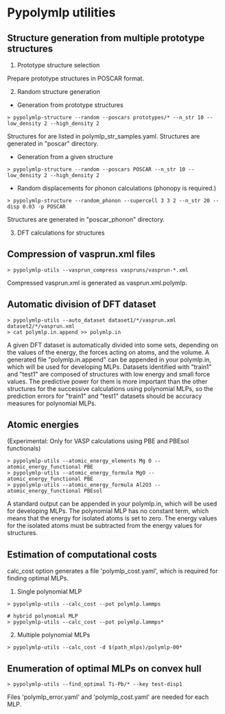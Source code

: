 # Pypolymlp utilities

## Structure generation from multiple prototype structures

1. Prototype structure selection

<!--
```
> pypolymlp-structure --prototype --n_types 1
> pypolymlp-structure --prototype --n_types 2 --comp 0.25 0.75
> pypolymlp-structure --prototype --n_types 2 --comp 1 3
> pypolymlp-structure --prototype --n_types 3
```
Only alloy structure types are available.
Selected prototypes are listed in polymlp_prototypes.yaml.
-->
Prepare prototype structures in POSCAR format.

2. Random structure generation
- Generation from prototype structures
```
> pypolymlp-structure --random --poscars prototypes/* --n_str 10 --low_density 2 --high_density 2
```
Structures for are listed in polymlp_str_samples.yaml.
Structures are generated in "poscar" directory.

- Generation from a given structure
```
> pypolymlp-structure --random --poscars POSCAR --n_str 10 --low_density 2 --high_density 2
```

- Random displacements for phonon calculations
(phonopy is required.)
```
> pypolymlp-structure --random_phonon --supercell 3 3 2 --n_str 20 --disp 0.03 -p POSCAR
```
Structures are generated in "poscar_phonon" directory.

3. DFT calculations for structures

## Compression of vasprun.xml files

```
> pypolymlp-utils --vasprun_compress vaspruns/vasprun-*.xml
```
Compressed vasprun.xml is generated as vasprun.xml.polymlp.

## Automatic division of DFT dataset

```
> pypolymlp-utils --auto_dataset dataset1/*/vasprun.xml dataset2/*/vasprun.xml
> cat polymlp.in.append >> polymlp.in
```
A given DFT dataset is automatically divided into some sets, depending on the values of the energy, the forces acting on atoms, and the volume.
A generated file "polymlp.in.append" can be appended in your polymlp.in, which will be used for developing MLPs.
Datasets identified with "train1" and "test1" are composed of structures with low energy and small force values.
The predictive power for them is more important than the other structures for the successive calculations using polynomial MLPs, so the prediction errors for "train1" and "test1" datasets should be accuracy measures for polynomial MLPs.

## Atomic energies
(Experimental: Only for VASP calculations using PBE and PBEsol functionals)

```
> pypolymlp-utils --atomic_energy_elements Mg O --atomic_energy_functional PBE
> pypolymlp-utils --atomic_energy_formula MgO --atomic_energy_functional PBE
> pypolymlp-utils --atomic_energy_formula Al2O3 --atomic_energy_functional PBEsol
```

A standard output can be appended in your polymlp.in, which will be used for developing MLPs.
The polynomial MLP has no constant term, which means that the energy for isolated atoms is set to zero.
The energy values for the isolated atoms must be subtracted from the energy values for structures.

## Estimation of computational costs

calc_cost option generates a file 'polymlp_cost.yaml', which is required for finding optimal MLPs.

1. Single polynomial MLP

```
> pypolymlp-utils --calc_cost --pot polymlp.lammps

# hybrid polynomial MLP
> pypolymlp-utils --calc_cost --pot polymlp.lammps*
```

2. Multiple polynomial MLPs

```
> pypolymlp-utils --calc_cost -d $(path_mlps)/polymlp-00*
```

## Enumeration of optimal MLPs on convex hull

```
> pypolymlp-utils --find_optimal Ti-Pb/* --key test-disp1
```

Files 'polymlp_error.yaml' and 'polymlp_cost.yaml' are needed for each MLP.
